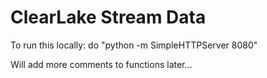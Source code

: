 # ClearLake Stream Data

To run this locally: do "python -m SimpleHTTPServer 8080"

Will add more comments to functions later...
